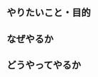 ## やりたいこと・目的

<!-- ここに何をしたいか、修正の場合はなにを修正したいかと記載してください -->

## なぜやるか

<!-- なぜやるかを記載してください。ない場合はないでいいです -->

## どうやってやるか

<!-- やり方の方針が自分で立っているのであれば、メモ書きとして使ってください -->
